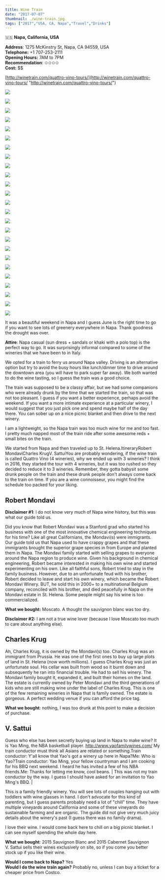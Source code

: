 ```yaml
---
title: Wine Train
date: "2017-07-07"
thumbnail: ./wine-train.jpg
tags: ["2017","USA, CA, Napa","Travel","Drinks"]
---
```

🇺🇸 **Napa, California, USA**

**Address**: 1275 McKinstry St, Napa, CA 94559, USA  
**Telephone:** +1 707-253-2111  
**Opening Hours:** 7AM to 7PM  
**Recommendation**: ✩✩✩✩  
**Cost:** $$  

[http://winetrain.com/quattro-vino-tours/](http://winetrain.com/quattro-vino-tours/ "http://winetrain.com/quattro-vino-tours/")

[![](https://hola-yolo.weebly.com/uploads/4/8/2/0/48209285/img-2486.jpg)](https://hola-yolo.weebly.com/uploads/4/8/2/0/48209285/img-2486_orig.jpg)

[![](https://hola-yolo.weebly.com/uploads/4/8/2/0/48209285/img-2487.jpg)](https://hola-yolo.weebly.com/uploads/4/8/2/0/48209285/img-2487_orig.jpg)

[![](https://hola-yolo.weebly.com/uploads/4/8/2/0/48209285/img-2492.jpg)](https://hola-yolo.weebly.com/uploads/4/8/2/0/48209285/img-2492_orig.jpg)

[![](https://hola-yolo.weebly.com/uploads/4/8/2/0/48209285/img-2493.jpg)](https://hola-yolo.weebly.com/uploads/4/8/2/0/48209285/img-2493_orig.jpg)

[![](https://hola-yolo.weebly.com/uploads/4/8/2/0/48209285/img-2498.jpg)](https://hola-yolo.weebly.com/uploads/4/8/2/0/48209285/img-2498_orig.jpg)

[![](https://hola-yolo.weebly.com/uploads/4/8/2/0/48209285/img-2499.jpg)](https://hola-yolo.weebly.com/uploads/4/8/2/0/48209285/img-2499_orig.jpg)

[![](https://hola-yolo.weebly.com/uploads/4/8/2/0/48209285/img-2501.jpg)](https://hola-yolo.weebly.com/uploads/4/8/2/0/48209285/img-2501_orig.jpg)

[![](https://hola-yolo.weebly.com/uploads/4/8/2/0/48209285/img-2503.jpg)](https://hola-yolo.weebly.com/uploads/4/8/2/0/48209285/img-2503_orig.jpg)

[![](https://hola-yolo.weebly.com/uploads/4/8/2/0/48209285/img-2504.jpg)](https://hola-yolo.weebly.com/uploads/4/8/2/0/48209285/img-2504_orig.jpg)

[![](https://hola-yolo.weebly.com/uploads/4/8/2/0/48209285/img-2506.jpg)](https://hola-yolo.weebly.com/uploads/4/8/2/0/48209285/img-2506_orig.jpg)

[![](https://hola-yolo.weebly.com/uploads/4/8/2/0/48209285/img-2508.jpg)](https://hola-yolo.weebly.com/uploads/4/8/2/0/48209285/img-2508_orig.jpg)

[![](https://hola-yolo.weebly.com/uploads/4/8/2/0/48209285/img-2510.jpg)](https://hola-yolo.weebly.com/uploads/4/8/2/0/48209285/img-2510_orig.jpg)

[![](https://hola-yolo.weebly.com/uploads/4/8/2/0/48209285/img-2511.jpg)](https://hola-yolo.weebly.com/uploads/4/8/2/0/48209285/img-2511_orig.jpg)

[![](https://hola-yolo.weebly.com/uploads/4/8/2/0/48209285/img-2516.jpg)](https://hola-yolo.weebly.com/uploads/4/8/2/0/48209285/img-2516_orig.jpg)

[![](https://hola-yolo.weebly.com/uploads/4/8/2/0/48209285/img-2517.jpg)](https://hola-yolo.weebly.com/uploads/4/8/2/0/48209285/img-2517_orig.jpg)

[![](https://hola-yolo.weebly.com/uploads/4/8/2/0/48209285/img-2524.jpg)](https://hola-yolo.weebly.com/uploads/4/8/2/0/48209285/img-2524_orig.jpg)

[![](https://hola-yolo.weebly.com/uploads/4/8/2/0/48209285/img-2531.jpg)](https://hola-yolo.weebly.com/uploads/4/8/2/0/48209285/img-2531_orig.jpg)

[![](https://hola-yolo.weebly.com/uploads/4/8/2/0/48209285/img-2532.jpg)](https://hola-yolo.weebly.com/uploads/4/8/2/0/48209285/img-2532_orig.jpg)

[![](https://hola-yolo.weebly.com/uploads/4/8/2/0/48209285/img-2534.jpg)](https://hola-yolo.weebly.com/uploads/4/8/2/0/48209285/img-2534_orig.jpg)

[![](https://hola-yolo.weebly.com/uploads/4/8/2/0/48209285/img-2540.jpg)](https://hola-yolo.weebly.com/uploads/4/8/2/0/48209285/img-2540_orig.jpg)

[![](https://hola-yolo.weebly.com/uploads/4/8/2/0/48209285/img-2541.jpg)](https://hola-yolo.weebly.com/uploads/4/8/2/0/48209285/img-2541_orig.jpg)

[![](https://hola-yolo.weebly.com/uploads/4/8/2/0/48209285/img-2544.jpg)](https://hola-yolo.weebly.com/uploads/4/8/2/0/48209285/img-2544_orig.jpg)

[![](https://hola-yolo.weebly.com/uploads/4/8/2/0/48209285/img-2552.jpg)](https://hola-yolo.weebly.com/uploads/4/8/2/0/48209285/img-2552_orig.jpg)

[![](https://hola-yolo.weebly.com/uploads/4/8/2/0/48209285/img-2557.jpg)](https://hola-yolo.weebly.com/uploads/4/8/2/0/48209285/img-2557_orig.jpg)

[![](https://hola-yolo.weebly.com/uploads/4/8/2/0/48209285/img-2558.jpg)](https://hola-yolo.weebly.com/uploads/4/8/2/0/48209285/img-2558_orig.jpg)

It was a beautiful weekend in Napa and I guess June is the right time to go if you want to see lots of greenery everywhere in Napa. Thank goodness the drought was over.  
  
**Attire**: Napa casual (sun dress + sandals or khaki with a polo top) is the perfect way to go. It was surprisingly informal compared to some of the wineries that we have been to in Italy.  
  
We opted for a train to ferry us around Napa valley. Driving is an alternative option but try to avoid the busy hours like lunch/dinner time to drive around the downtown area (you will have to park super far away). We both wanted to do the wine tasting, so I guess the train was a good choice.  
  
The train was supposed to be a classy affair, but we had some companions who were already drunk by the time that we started the train, so that was not too pleasant. I guess if you want a better experience, perhaps avoid the weekend. If you want a more intimate experience at a particular winery, I would suggest that you just pick one and spend maybe half of the day there. You can sober up on a nice picnic blanket and then drive to the next winery.  
  
I am a lightweight, so the Napa train was too much wine for me and too fast. I pretty much napped most of the train ride after some awesome reds + small bites on the train.

We started from Napa and then traveled up to St. Helena.ItineraryRobert MondaviCharles KrugV. SattuiYou are probably wondering, if the wine train is called Quattro Vino (4 wineries), why we ended up with 3 wineries? I think in 2016, they started the tour with 4 wineries, but it was too rushed so they decided to reduce it to 3 wineries. Remember, they gotta babysit some drunk people on the train and these drunk people don't always come back to the train on time. If you are a wine connoisseur, you might find the schedule too packed for your liking.

## Robert Mondavi

**Disclaimer #1**: I do not know very much of Napa wine history, but this was what our guide told us.  
  
Did you know that Robert Mondavi was a Stanford grad who started his business with one of the most innovative chemical engineering techniques for his time? Like all great Californians, the Mondavi(s) were immigrants. Our guide told us that Napa used to have crappy grapes and that these immigrants brought the superior grape species in from Europe and planted them in Napa. The Mondavi family started with selling grapes to everyone around the Napa region to produce wine. Given his background in chemical engineering, Robert became interested in making his own wine and started experimenting on his own. Like all faithful sons, Robert tried to stay in the family business. However, due to an unfortunate feud with his brother, Robert decided to leave and start his own winery, which became the Robert Mondavi Winery. BUT, he sold this in 2000+ to a multinational Belgium company, reconciled with his brother, and died peacefully in Napa on the Mondavi estate in St. Helena. Some people might say his wine is too commercialized.  
  
**What we bought:** Moscato. A thought the sauvignon blanc was too dry.  
  
**Disclaimer #2:** I am not a true wine lover (because I love Moscato too much to care about anything else).

## Charles Krug

Ah, Charles Krug, it is owned by the Mondavi(s) too. Charles Krug was an immigrant from Prussia. He was one of the first ones to buy up large plots of land in St. Helena (now worth millions). I guess Charles Krug was just an unfortunate soul. His cellar was built from wood so it burnt down and subsequently he ran into financial trouble. He had to sell his winery. The Mondavi family bought it, expanded it, and built their homes on the land. The estate is currently owned by Peter Mondavi and the third generations of kids who are still making wine under the label of Charles Krug. This is one of the few remaining wineries in Napa that is family owned. The estate is gorgeous. A perfect wedding venue if you can afford the price tag.  
  
**What we bought**: nothing, I was too drunk at this point to make a decision of purchase.

## V. Sattui

Guess who else has been secretly buying up land in Napa to make wine? It is Yao Ming, the NBA basketball player. http://www.yaofamilywines.com/  My train conductor must think all Asians are related or something.Train conductor: Y'all know that Yao's got a winery up here in Napa?Me: Who is Yao?Train conductor: Yao Ming, your fellow countryman and I am cooking for his BBQ next weekend. I heard he has invited a few of his NBA friends.Me: Thanks for letting me know, cool beans. | This was not my train conductor by the way. ​​I guess I should have asked for an invitation to Yao Ming's BBQ. |

This is a family friendly winery. You will see lots of couples hanging out with toddlers with wine glasses in hand. I don't advocate for this kind of parenting, but I guess parents probably need a lot of "chill" time. They have multiple vineyards around California and some of these vineyards do sustainable farming and are organic. The guide did not give very much juicy details about the winery's past (I guess there was no family drama).  
  
I love their wine. I would come back here to chill on a big picnic blanket. I can see myself spending the whole day here.  
  
**What we bought**: 2015 Sauvignon Blanc and 2015 Cabernet Sauvignon  
V. Sattui sells their wines exclusively on site, so if you come you better stock up if you like their wine.

**Would I come back to Napa?** Yes  
**Would I do the wine train again?** Probably no, unless I can buy a ticket for a cheaper price from Costco.